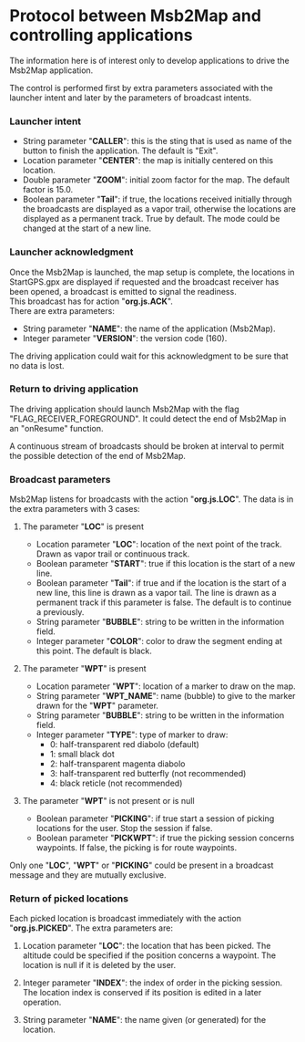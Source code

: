 # Protocol between Msb2Map and controlling applications

The information here is of interest only to develop applications
to drive the Msb2Map application.

The control is performed first by extra parameters associated
with the launcher intent and later by the parameters of
broadcast intents.

### Launcher intent

+ String parameter "**CALLER**": this is the sting that is used
 as name of the button to finish the application. The default
 is "Exit".
+ Location parameter "**CENTER**": the map is initially centered
 on this location.
+ Double parameter "**ZOOM**": initial zoom factor for the map.
 The default factor is 15.0.
+ Boolean parameter "**Tail**": if true, the locations received 
  initially through the broadcasts are displayed as a vapor trail,
  otherwise the locations are displayed as a permanent track.
  True by default. The mode could be changed at the start of
  a new line.


### Launcher acknowledgment

Once the Msb2Map is launched, the map setup is complete, the
locations in StartGPS.gpx are displayed if requested and the
broadcast receiver has been opened, a broadcast is emitted
to signal the readiness.  
This broadcast has for action "**org.js.ACK**".  
There are extra parameters:
+ String parameter "**NAME**": the name of the application (Msb2Map).
+ Integer parameter "**VERSION**": the version code (160).

The driving application could wait for this acknowledgment
to be sure that no data is lost.

### Return to driving application

The driving application should launch Msb2Map with the flag
"FLAG\_RECEIVER\_FOREGROUND". It could detect the end
of Msb2Map in an "onResume" function.

A continuous stream of broadcasts should be broken at interval
to permit the possible detection of the end of Msb2Map.

### Broadcast parameters

Msb2Map listens for broadcasts with the action "**org.js.LOC**".
The data is in the extra parameters with 3 cases:

1. The parameter "**LOC**" is present
    + Location parameter "**LOC**": location of the next point of the track.
     Drawn as vapor trail or continuous track.
    + Boolean parameter "**START**": true if this location is the start of
     a new line.
    + Boolean parameter "**Tail**": if true and if the location is the
     start of a new line, this line is drawn as a vapor tail. The line
     is drawn as a permanent track if this parameter is false. The
     default is to continue a previously.
    + String parameter "**BUBBLE**": string to be written in the information
     field.
    + Integer parameter "**COLOR**": color to draw the segment ending
     at this point. The default is black.

2. The parameter "**WPT**" is present
    + Location parameter "**WPT**": location of a marker to draw on the
     map.
    + String parameter "**WPT\_NAME**": name (bubble) to give to the marker
     drawn for the "**WPT**" parameter.
    + String parameter "**BUBBLE**": string to be written in the information
     field.
    + Integer parameter "**TYPE**": type of marker to draw:
        * 0: half-transparent red diabolo (default) 
        * 1: small black dot
        * 2: half-transparent magenta diabolo
        * 3: half-transparent red butterfly (not recommended)
        * 4: black reticle (not recommended)

3. The parameter "**WPT**" is not present or is null
    + Boolean parameter "**PICKING**": if true start a session of picking
     locations for the user. Stop the session if false.
    + Boolean parameter "**PICKWPT**": if true the picking session concerns
     waypoints. If false, the picking is for route waypoints.

Only one "**LOC**", "**WPT**" or "**PICKING**" could be present in a
broadcast message and they are mutually exclusive.

### Return of picked locations

Each picked location is broadcast immediately with the action
"**org.js.PICKED**". The extra parameters are:

1. Location parameter "**LOC**": the location that has been picked.
  The altitude could be specified if the position concerns a waypoint.
  The location is null if it is deleted by the user.

2. Integer parameter "**INDEX**": the index of order in the picking session.
  The location index is conserved if its position is edited in a
  later operation.

3. String parameter "**NAME**": the name given (or generated) for the location.


